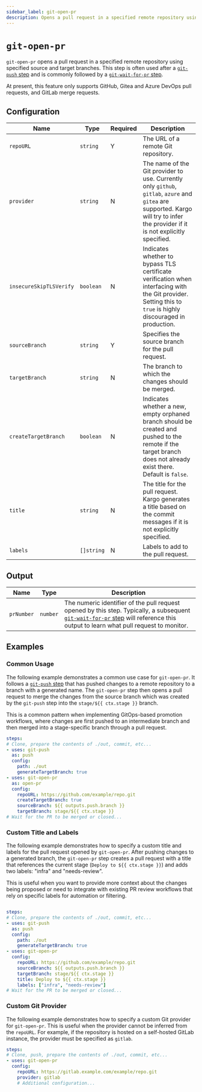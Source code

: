 ```yaml
---
sidebar_label: git-open-pr
description: Opens a pull request in a specified remote repository using specified source and target branches.
---
```


# `git-open-pr`

`git-open-pr` opens a pull request in a specified remote repository using
specified source and target branches. This step is often used after a
[`git-push` step](git-push.md) and is commonly followed by a
[`git-wait-for-pr` step](git-wait-for-pr.md).

At present, this feature only supports GitHub, Gitea and Azure DevOps pull
requests, and GitLab merge requests.

## Configuration

| Name | Type | Required | Description |
|------|------|----------|-------------|
| `repoURL` | `string` | Y | The URL of a remote Git repository. |
| `provider` | `string` | N | The name of the Git provider to use. Currently only `github`, `gitlab`, `azure` and `gitea` are supported. Kargo will try to infer the provider if it is not explicitly specified.  |
| `insecureSkipTLSVerify` | `boolean` | N | Indicates whether to bypass TLS certificate verification when interfacing with the Git provider. Setting this to `true` is highly discouraged in production. |
| `sourceBranch` | `string` | Y | Specifies the source branch for the pull request. |
| `targetBranch` | `string` | N | The branch to which the changes should be merged. |
| `createTargetBranch` | `boolean` | N | Indicates whether a new, empty orphaned branch should be created and pushed to the remote if the target branch does not already exist there. Default is `false`. |
| `title` | `string` | N | The title for the pull request. Kargo generates a title based on the commit messages if it is not explicitly specified. |
| `labels` | `[]string` | N | Labels to add to the pull request. |

## Output

| Name | Type | Description |
|------|------|-------------|
| `prNumber` | `number` | The numeric identifier of the pull request opened by this step. Typically, a subsequent [`git-wait-for-pr` step](git-wait-for-pr.md) will reference this output to learn what pull request to monitor. |

## Examples

### Common Usage

The following example demonstrates a common use case for `git-open-pr`. It
follows a [`git-push` step](git-push.md) that has pushed changes to a remote
repository to a branch with a generated name. The `git-open-pr` step then
opens a pull request to merge the changes from the source branch which was
created by the `git-push` step into the `stage/${{ ctx.stage }}` branch.

This is a common pattern when implementing GitOps-based promotion workflows,
where changes are first pushed to an intermediate branch and then merged into
a stage-specific branch through a pull request.

```yaml
steps:
# Clone, prepare the contents of ./out, commit, etc...
- uses: git-push
  as: push
  config:
    path: ./out
    generateTargetBranch: true
- uses: git-open-pr
  as: open-pr
  config:
    repoURL: https://github.com/example/repo.git
    createTargetBranch: true
    sourceBranch: ${{ outputs.push.branch }}
    targetBranch: stage/${{ ctx.stage }}
# Wait for the PR to be merged or closed...
```

### Custom Title and Labels

The following example demonstrates how to specify a custom title and labels for
the pull request opened by `git-open-pr`. After pushing changes to a generated
branch, the `git-open-pr` step creates a pull request with a title that
references the current stage (`Deploy to ${{ ctx.stage }}`) and adds two
labels: "infra" and "needs-review".

This is useful when you want to provide more context about the changes being
proposed or need to integrate with existing PR review workflows that rely on
specific labels for automation or filtering.

```yaml

steps:
# Clone, prepare the contents of ./out, commit, etc...
- uses: git-push
  as: push
  config:
    path: ./out
    generateTargetBranch: true
- uses: git-open-pr
  config:
    repoURL: https://github.com/example/repo.git
    sourceBranch: ${{ outputs.push.branch }}
    targetBranch: stage/${{ ctx.stage }}
    title: Deploy to ${{ ctx.stage }}
    labels: ["infra", "needs-review"]
# Wait for the PR to be merged or closed...
```

### Custom Git Provider

The following example demonstrates how to specify a custom Git provider for
`git-open-pr`. This is useful when the provider cannot be inferred from the
`repoURL`. For example, if the repository is hosted on a self-hosted GitLab
instance, the provider must be specified as `gitlab`.

```yaml
steps:
# Clone, push, prepare the contents of ./out, commit, etc...
- uses: git-open-pr
  config:
    repoURL: https://gitlab.example.com/example/repo.git
    provider: gitlab
    # Additional configuration...
```
